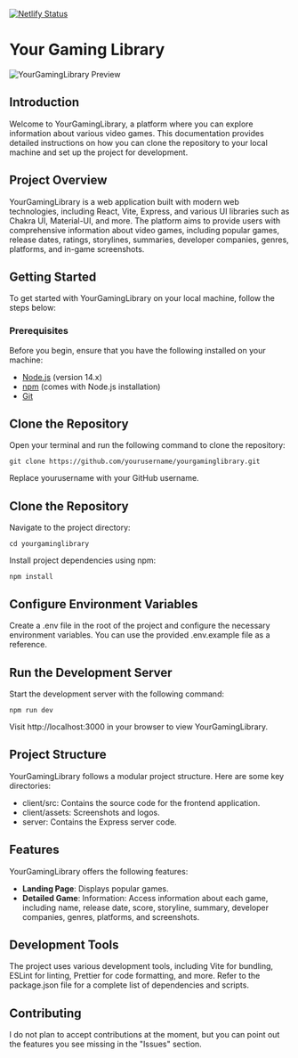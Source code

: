 [![Netlify Status](https://api.netlify.com/api/v1/badges/23876dff-9280-4578-b5d1-32dbdff95a38/deploy-status)](https://app.netlify.com/sites/yourgaminglibrary/deploys)

# Your Gaming Library

![YourGamingLibrary Preview](https://github.com/akinpinkman/YourGamingLibrary/blob/main/client/src/assets/YourGamingLibrary.gif?raw=true)

## Introduction

Welcome to YourGamingLibrary, a platform where you can explore information about various video games. This documentation provides detailed instructions on how you can clone the repository to your local machine and set up the project for development.

## Project Overview

YourGamingLibrary is a web application built with modern web technologies, including React, Vite, Express, and various UI libraries such as Chakra UI, Material-UI, and more. The platform aims to provide users with comprehensive information about video games, including popular games, release dates, ratings, storylines, summaries, developer companies, genres, platforms, and in-game screenshots.

## Getting Started

To get started with YourGamingLibrary on your local machine, follow the steps below:

### Prerequisites

Before you begin, ensure that you have the following installed on your machine:

- [Node.js](https://nodejs.org/) (version 14.x)
- [npm](https://www.npmjs.com/) (comes with Node.js installation)
- [Git](https://git-scm.com/)

## Clone the Repository

Open your terminal and run the following command to clone the repository:

`git clone https://github.com/yourusername/yourgaminglibrary.git`

Replace yourusername with your GitHub username.

## Clone the Repository

Navigate to the project directory:

`cd yourgaminglibrary`

Install project dependencies using npm:

`npm install`

## Configure Environment Variables

Create a .env file in the root of the project and configure the necessary environment variables. You can use the provided .env.example file as a reference.

## Run the Development Server

Start the development server with the following command:

`npm run dev`

Visit http://localhost:3000 in your browser to view YourGamingLibrary.

## Project Structure

YourGamingLibrary follows a modular project structure. Here are some key directories:

- client/src: Contains the source code for the frontend application.
- client/assets: Screenshots and logos.
- server: Contains the Express server code.

## Features

YourGamingLibrary offers the following features:

- **Landing Page**: Displays popular games.
- **Detailed Game**: Information: Access information about each game, including name, release date, score, storyline, summary, developer companies, genres, platforms, and screenshots.

## Development Tools

The project uses various development tools, including Vite for bundling, ESLint for linting, Prettier for code formatting, and more. Refer to the package.json file for a complete list of dependencies and scripts.

## Contributing

I do not plan to accept contributions at the moment, but you can point out the features you see missing in the "Issues" section.
